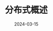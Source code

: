---
title: 分布式概述
isTimeLine: true
date: 2024-03-15
category:
  - distributed-system
tag:
  - overview
---